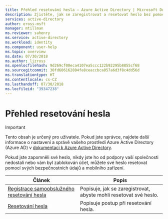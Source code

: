 ```yaml
---
title: Přehled resetování hesla – Azure Active Directory | Microsoft Docs
description: Zjistěte, jak se zaregistrovat a resetovat heslo bez pomoci správce.
services: active-directory
author: eross-msft
manager: mtillman
ms.reviewer: sahenry
ms.service: active-directory
ms.workload: identity
ms.component: user-help
ms.topic: overview
ms.date: 07/30/2018
ms.author: lizross
ms.openlocfilehash: 9d269cf00eca4107ea5ccc122b92295b8855cf68
ms.sourcegitcommit: 30fd606162804fe8ceaccbca057a6d3f8c4dd56d
ms.translationtype: HT
ms.contentlocale: cs-CZ
ms.lasthandoff: 07/30/2018
ms.locfileid: "39347238"
---
```

# <a name="reset-password-overview"></a>Přehled resetování hesla

>[!Important]
>Tento obsah je určený pro uživatele. Pokud jste správce, najdete další informace o nastavení a správě vašeho prostředí Azure Active Directory (Azure AD) v [dokumentaci k Azure Active Directory](https://docs.microsoft.com/en-us/azure/active-directory).

Pokud jste zapomněli své heslo, nikdy jste ho od podpory vaší společnosti nedostali nebo vám byl zablokován účet, můžete své heslo resetovat pomocí svých bezpečnostních údajů a mobilního zařízení.

|Článek |Popis |
|------|------------|
|[Registrace samoobslužného resetování hesla](active-directory-passwords-reset-register.md)| Popisuje, jak se zaregistrovat, abyste mohli resetovat své heslo.|
|[Resetování hesla](user-help-reset-password.md)| Popisuje postup při resetování hesla.|